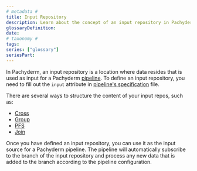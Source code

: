 ```yaml
---
# metadata # 
title: Input Repository 
description: Learn about the concept of an input repository in Pachyderm.
glossaryDefinition: 
date: 
# taxonomy #
tags:  
series: ["glossary"]
seriesPart:
--- 
```


In Pachyderm, an input repository is a location where data resides that is used as input for a Pachyderm [pipeline](TBD). To define an input repository, you need to fill out the `input` attribute in [pipeline's specification](TBD) file.

There are several ways to structure the content of your input repos, such as:

- [Cross](TBD)
- [Group](TBD)
- [PFS](TBD)
- [Join](TBD)

Once you have defined an input repository, you can use it as the input source for a Pachyderm pipeline. The pipeline will automatically subscribe to the branch of the input repository and process any new data that is added to the branch according to the pipeline configuration.